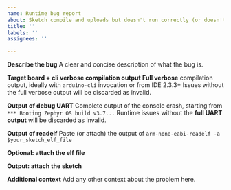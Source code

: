 ```yaml
---
name: Runtime bug report
about: Sketch compile and uploads but doesn't run correctly (or doesn't run at all)
title: ''
labels: ''
assignees: ''

---
```


**Describe the bug**
A clear and concise description of what the bug is.

**Target board + cli verbose compilation output**
**Full verbose** compilation output, ideally with `arduino-cli` invocation or from IDE 2.3.3+
Issues without the full verbose output will be discarded as invalid.

**Output of debug UART**
Complete output of the console crash, starting from
```*** Booting Zephyr OS build v3.7...```
Runtime issues without the **full UART output** will be discarded as invalid.

**Output of readelf**
Paste (or attach) the output of `arm-none-eabi-readelf -a $your_sketch_elf_file`

**Optional: attach the elf file**

**Output: attach the sketch**

**Additional context**
Add any other context about the problem here.

